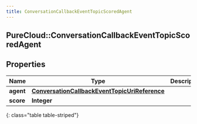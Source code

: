 ```yaml
---
title: ConversationCallbackEventTopicScoredAgent
---
```

## PureCloud::ConversationCallbackEventTopicScoredAgent

## Properties

|Name | Type | Description | Notes|
|------------ | ------------- | ------------- | -------------|
| **agent** | [**ConversationCallbackEventTopicUriReference**](ConversationCallbackEventTopicUriReference.html) |  | [optional] |
| **score** | **Integer** |  | [optional] |
{: class="table table-striped"}


